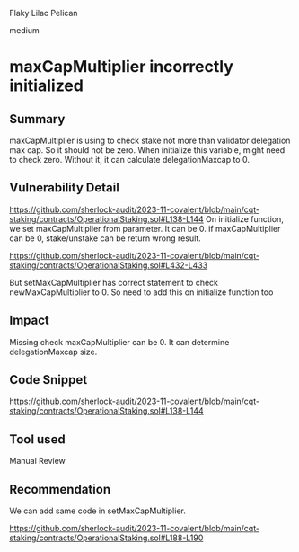 Flaky Lilac Pelican

medium

# maxCapMultiplier incorrectly initialized

## Summary
maxCapMultiplier is using to check stake not more than validator delegation max cap. So it should not be zero. When initialize this variable, might need to check zero. Without it, it can calculate delegationMaxcap to 0.

## Vulnerability Detail
https://github.com/sherlock-audit/2023-11-covalent/blob/main/cqt-staking/contracts/OperationalStaking.sol#L138-L144
On initialize function, we set maxCapMultiplier from parameter. It can be 0. if maxCapMultiplier can be 0, stake/unstake can be return wrong result. 

https://github.com/sherlock-audit/2023-11-covalent/blob/main/cqt-staking/contracts/OperationalStaking.sol#L432-L433

But setMaxCapMultiplier has correct statement to check newMaxCapMultiplier to 0. So need to add this on initialize function too

## Impact

Missing check maxCapMultiplier can be 0. It can determine delegationMaxcap size.


## Code Snippet

https://github.com/sherlock-audit/2023-11-covalent/blob/main/cqt-staking/contracts/OperationalStaking.sol#L138-L144


## Tool used

Manual Review

## Recommendation
We can add same code in setMaxCapMultiplier.

https://github.com/sherlock-audit/2023-11-covalent/blob/main/cqt-staking/contracts/OperationalStaking.sol#L188-L190

